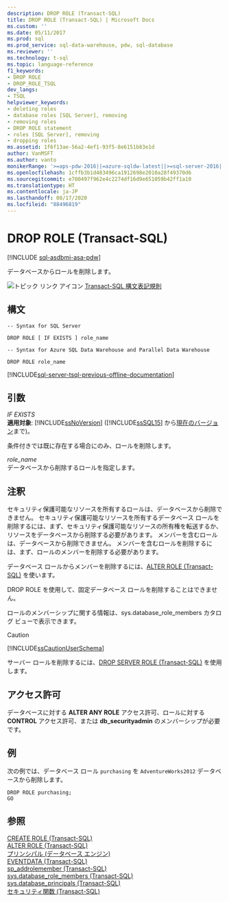 ```yaml
---
description: DROP ROLE (Transact-SQL)
title: DROP ROLE (Transact-SQL) | Microsoft Docs
ms.custom: ''
ms.date: 05/11/2017
ms.prod: sql
ms.prod_service: sql-data-warehouse, pdw, sql-database
ms.reviewer: ''
ms.technology: t-sql
ms.topic: language-reference
f1_keywords:
- DROP ROLE
- DROP_ROLE_TSQL
dev_langs:
- TSQL
helpviewer_keywords:
- deleting roles
- database roles [SQL Server], removing
- removing roles
- DROP ROLE statement
- roles [SQL Server], removing
- dropping roles
ms.assetid: 1f6f13ae-56a2-4ef1-93f5-8e6151b83e1d
author: VanMSFT
ms.author: vanto
monikerRange: '>=aps-pdw-2016||=azure-sqldw-latest||>=sql-server-2016||=sqlallproducts-allversions||>=sql-server-linux-2017||=azuresqldb-mi-current'
ms.openlocfilehash: 1cffb3b1d483496ca1912698e2010a28f49370d6
ms.sourcegitcommit: e700497f962e4c2274df16d9e651059b42ff1a10
ms.translationtype: HT
ms.contentlocale: ja-JP
ms.lasthandoff: 08/17/2020
ms.locfileid: "88496819"
---
```

# <a name="drop-role-transact-sql"></a>DROP ROLE (Transact-SQL)
[!INCLUDE [sql-asdbmi-asa-pdw](../../includes/applies-to-version/sql-asdbmi-asa-pdw.md)]

  データベースからロールを削除します。  
  
 ![トピック リンク アイコン](../../database-engine/configure-windows/media/topic-link.gif "トピック リンク アイコン") [Transact-SQL 構文表記規則](../../t-sql/language-elements/transact-sql-syntax-conventions-transact-sql.md)  
  
## <a name="syntax"></a>構文  
  
```  
-- Syntax for SQL Server  
  
DROP ROLE [ IF EXISTS ] role_name  
```  
  
```  
-- Syntax for Azure SQL Data Warehouse and Parallel Data Warehouse  
  
DROP ROLE role_name  
```  
  
[!INCLUDE[sql-server-tsql-previous-offline-documentation](../../includes/sql-server-tsql-previous-offline-documentation.md)]

## <a name="arguments"></a>引数
 *IF EXISTS*  
 **適用対象**: [!INCLUDE[ssNoVersion](../../includes/ssnoversion-md.md)] ([!INCLUDE[ssSQL15](../../includes/sssql15-md.md)] から[現在のバージョン](https://go.microsoft.com/fwlink/p/?LinkId=299658)まで)。  
  
 条件付きでは既に存在する場合にのみ、ロールを削除します。  
  
 *role_name*  
 データベースから削除するロールを指定します。  
  
## <a name="remarks"></a>注釈  
 セキュリティ保護可能なリソースを所有するロールは、データベースから削除できません。 セキュリティ保護可能なリソースを所有するデータベース ロールを削除するには、まず、セキュリティ保護可能なリソースの所有権を転送するか、リソースをデータベースから削除する必要があります。 メンバーを含むロールは、データベースから削除できません。 メンバーを含むロールを削除するには、まず、ロールのメンバーを削除する必要があります。  
  
 データベース ロールからメンバーを削除するには、[ALTER ROLE &#40;Transact-SQL&#41;](../../t-sql/statements/alter-role-transact-sql.md) を使います。  
  
 DROP ROLE を使用して、固定データベース ロールを削除することはできません。  
  
 ロールのメンバーシップに関する情報は、sys.database_role_members カタログ ビューで表示できます。  
  
> [!CAUTION]  
>  [!INCLUDE[ssCautionUserSchema](../../includes/sscautionuserschema-md.md)]  
  
 サーバー ロールを削除するには、[DROP SERVER ROLE &#40;Transact-SQL&#41;](../../t-sql/statements/drop-server-role-transact-sql.md) を使用します。  
  
## <a name="permissions"></a>アクセス許可  
 データベースに対する **ALTER ANY ROLE** アクセス許可、ロールに対する **CONTROL** アクセス許可、または **db_securityadmin** のメンバーシップが必要です。  
  
## <a name="examples"></a>例  
 次の例では、データベース ロール `purchasing` を `AdventureWorks2012` データベースから削除します。  
  
```  
DROP ROLE purchasing;  
GO  
```  
  
  
## <a name="see-also"></a>参照  
 [CREATE ROLE &#40;Transact-SQL&#41;](../../t-sql/statements/create-role-transact-sql.md)   
 [ALTER ROLE &#40;Transact-SQL&#41;](../../t-sql/statements/alter-role-transact-sql.md)   
 [プリンシパル &#40;データベース エンジン&#41;](../../relational-databases/security/authentication-access/principals-database-engine.md)   
 [EVENTDATA &#40;Transact-SQL&#41;](../../t-sql/functions/eventdata-transact-sql.md)   
 [sp_addrolemember &#40;Transact-SQL&#41;](../../relational-databases/system-stored-procedures/sp-addrolemember-transact-sql.md)   
 [sys.database_role_members &#40;Transact-SQL&#41;](../../relational-databases/system-catalog-views/sys-database-role-members-transact-sql.md)   
 [sys.database_principals &#40;Transact-SQL&#41;](../../relational-databases/system-catalog-views/sys-database-principals-transact-sql.md)   
 [セキュリティ関数 &#40;Transact-SQL&#41;](../../t-sql/functions/security-functions-transact-sql.md)  
  
  


